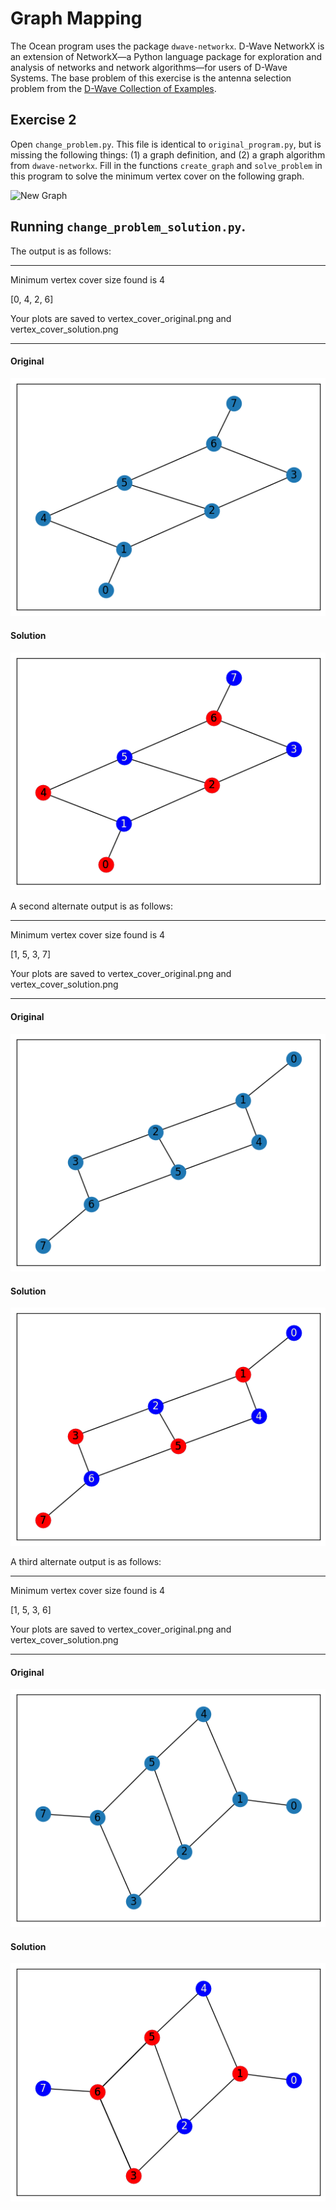 # Graph Mapping

The Ocean program uses the package ``dwave-networkx``.  D-Wave NetworkX is an extension of NetworkX—a
Python language package for exploration and analysis of networks and network
algorithms—for users of D-Wave Systems.  The base problem of this exercise is
the antenna selection problem from the [D-Wave Collection of
Examples](https://github.com/dwave-examples/antenna-selection).

## Exercise 2

Open ``change_problem.py``.  This file is identical to ``original_program.py``,
but is missing the following things:  (1) a graph definition, and (2) a graph
algorithm from ``dwave-networkx``.  Fill in the functions ``create_graph`` and
``solve_problem`` in this program to solve the minimum vertex cover on the
following graph.  

![New Graph](images/new_graph.png "New Graph")

## Running ``change_problem_solution.py``. 
The output is as follows:

---

Minimum vertex cover size found is 4

[0, 4, 2, 6]

Your plots are saved to vertex_cover_original.png and vertex_cover_solution.png

---

#### Original
![Original](images/vertex_cover_original.png "Original")

#### Solution
![Solution](images/vertex_cover_solution.png "Solution")


A second alternate output is as follows:

---

Minimum vertex cover size found is 4

[1, 5, 3, 7]

Your plots are saved to vertex_cover_original.png and vertex_cover_solution.png

---

#### Original
![Original](images/vertex_cover_original_1.png "Original")

#### Solution
![Solution](images/vertex_cover_solution_1.png "Solution")


A third alternate output is as follows:

---

Minimum vertex cover size found is 4

[1, 5, 3, 6]

Your plots are saved to vertex_cover_original.png and vertex_cover_solution.png

---

#### Original
![Original](images/vertex_cover_original_2.png "Original")

#### Solution
![Solution](images/vertex_cover_solution_2.png "Solution")
